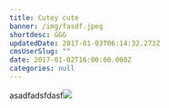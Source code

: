 ```yaml
---
title: Cutey cute
banner: /img/fasdf.jpeg
shortdesc: GGG
updatedDate: 2017-01-03T06:14:32.273Z
cmsUserSlug: ""
date: 2017-01-02T16:00:00.000Z
categories: null
---
```


asadfadsfdasf![](http://)